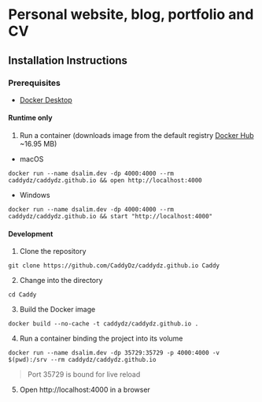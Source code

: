 # Personal website, blog, portfolio and CV

## Installation Instructions
### Prerequisites
- [Docker Desktop](https://www.docker.com/products/docker-desktop/)
#### Runtime only
1. Run a container (downloads image from the default registry [Docker Hub](https://hub.docker.com/) ~16.95 MB)
- macOS
```shell
docker run --name dsalim.dev -dp 4000:4000 --rm caddydz/caddydz.github.io && open http://localhost:4000
```
- Windows
```shell
docker run --name dsalim.dev -dp 4000:4000 --rm caddydz/caddydz.github.io && start "http://localhost:4000"
```
#### Development
1. Clone the repository
```shell
git clone https://github.com/CaddyDz/caddydz.github.io Caddy
```
2. Change into the directory
```shell
cd Caddy
```
3. Build the Docker image
```shell
docker build --no-cache -t caddydz/caddydz.github.io .
```
4. Run a container binding the project into its volume
```shell
docker run --name dsalim.dev -dp 35729:35729 -p 4000:4000 -v $(pwd):/srv --rm caddydz/caddydz.github.io
```
> Port 35729 is bound for live reload
5. Open http://localhost:4000 in a browser